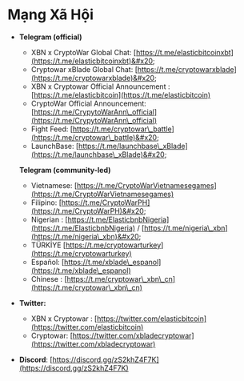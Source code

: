 # Mạng Xã Hội

*   **Telegram (official)**

    * XBN x CryptoWar Global Chat: [https://t.me/elasticbitcoinxbt](https://t.me/elasticbitcoinxbt)&#x20;
    * Cryptowar xBlade Global Chat: [https://t.me/cryptowarxblade](https://t.me/cryptowarxblade)&#x20;
    * XBN x Cryptowar Official Announcement : [https://t.me/elasticbitcoin](https://t.me/elasticbitcoin)
    * CryptoWar Official Announcement: [https://t.me/CrypytoWarAnn\_official](https://t.me/CrypytoWarAnn\_official)
    * Fight Feed: [https://t.me/cryptowar\_battle](https://t.me/cryptowar\_battle)&#x20;
    * LaunchBase: [https://t.me/launchbase\_xBlade](https://t.me/launchbase\_xBlade)&#x20;

    **Telegram (community-led)**

    * Vietnamese: [https://t.me/CryptoWarVietnamesegames](https://t.me/CryptoWarVietnamesegames)
    * Filipino: [https://t.me/CryptoWarPH](https://t.me/CryptoWarPH)&#x20;
    * Nigerian : [https://t.me/ElasticbnbNigeria](https://t.me/ElasticbnbNigeria) / [https://t.me/nigeria\_xbn](https://t.me/nigeria\_xbn)&#x20;
    * TÜRKİYE [https://t.me/cryptowarturkey](https://t.me/cryptowarturkey)
    * Español: [https://t.me/xblade\_espanol](https://t.me/xblade\_espanol)
    * Chinese : [https://t.me/cryptowar\_xbn\_cn](https://t.me/cryptowar\_xbn\_cn)
* **Twitter:**
  * XBN x Cryptowar : [https://twitter.com/elasticbitcoin](https://twitter.com/elasticbitcoin)
  * Cryptowar: [https://twitter.com/xbladecryptowar](https://twitter.com/xbladecryptowar)
* **Discord**: [https://discord.gg/zS2khZ4F7K](https://discord.gg/zS2khZ4F7K)

